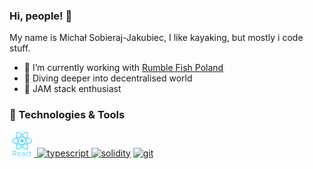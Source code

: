### Hi, people! 👋

My name is Michał Sobieraj-Jakubiec, I like kayaking, but mostly i code stuff. 

- 🔭 I’m currently working with [Rumble Fish Poland](https://www.rumblefish.dev/)
- 💸 Diving deeper into decentralised world
- 🌱 JAM stack enthusiast

<h3 align="left">🔧 Technologies & Tools</h3>
<div align="left">
    <a href="https://reactjs.org/" target="_blank"> <img src="https://raw.githubusercontent.com/devicons/devicon/master/icons/react/react-original-wordmark.svg"            alt="react" width="40" height="40"/> </a>
    <a href="https://www.typescriptlang.org/" target="_blank"> <img src="https://upload.wikimedia.org/wikipedia/commons/4/4c/Typescript_logo_2020.svg"                      alt="typescript" width="40" height="40" /> </a>
    <a href="https://soliditylang.org/" target="_blank" ><img src="https://soliditylang.org/images/logo.svg" alt="solidity" width="40" height="40" /></a>
    <a href="https://git-scm.com/" target="_blank"> <img src="https://www.vectorlogo.zone/logos/git-scm/git-scm-icon.svg" alt="git" width="40" height="40"/> </a>
</div>
   
